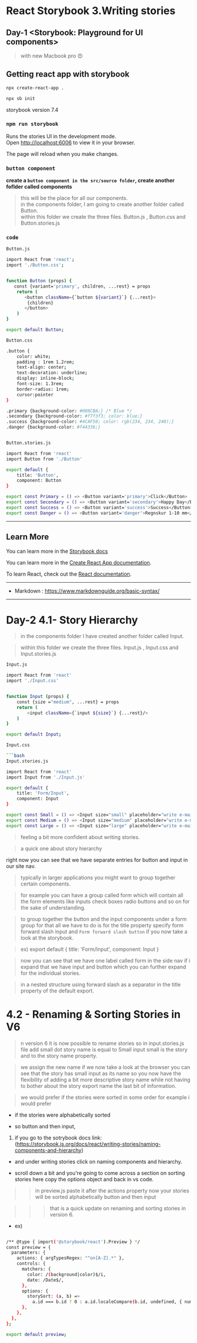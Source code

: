# React Storybook 3.Writing stories
## Day-1 <Storybook: Playground for UI components>
> with new Macbook pro :heart_eyes:

## Getting react app with storybook
```bash
npx create-react-app .

npx sb init

```
storybook version 7.4 


### `npm run storybook`

Runs the stories UI in the development mode.\
Open [http://localhost:6006](http://localhost:6006) to view it in your browser.

The page will reload when you make changes.


### `button component`

**create a `button component in the src/source folder`, create another foflder called components**

>this will be the place for all our components.\
>in the components folder, I am going to create another
 folder called Button.\
>within this folder we create the three files.
Button.js , Button.css and Button.stories.js

### `code`
```bash
Button.js

import React from 'react';
import './Button.css';


function Button (props) {
   const {variant='primary', children, ...rest} = props
    return (
       <button className={`button ${variant}`} {...rest}>
        {children}
       </button>
    )
}

export default Button;

```

```bash
Button.css

.button {
    color: white;
    padding : 1rem 1.2rem;
    text-align: center;
    text-decoration: underline;
    display: inline-block;
    font-size: 1.3rem;
    border-radius: 1rem;
    cursor:pointer
}

.primary {background-color: #008CBA;} /* Blue */
.secondary {background-color: #f7f3f3; color: blue;}
.success {background-color: #4CAF50; color: rgb(234, 234, 240);}
.danger {background-color: #f44336;}

```

```bash

Button.stories.js

import React from 'react'
import Button from './Button'

export default {
    title: 'Button',
    component: Button
}

export const Primary = () => <Button variant='primary'>Click</Button>
export const Secondary = () => <Button variant='secondary'>Happy Day</Button>
export const Success = () => <Button variant='success'>Success</Button>
export const Danger = () => <Button variant='danger'>Regnskur 1-10 mm</Button>


```

---------------------------------------

## Learn More

You can learn more in the [Storybook docs](https://storybook.js.org/docs/react/get-started/why-storybook)

You can learn more in the [Create React App documentation](https://facebook.github.io/create-react-app/docs/getting-started).

To learn React, check out the [React documentation](https://reactjs.org/).



*****

* Markdown : <https://www.markdownguide.org/basic-syntax/>

---------------------------------------

# Day-2 4.1- Story Hierarchy

>in the components folder I have created another folder 
called Input. 

>within this folder we create the three files.
Input.js , Input.css and Input.stories.js

```bash
Input.js

import React from 'react'
import './Input.css'


function Input (props) {
    const {size ="medium", ...rest} = props
    return (
        <input className={`input ${size}`} {...rest}/>
    )
}

export default Input;
```

```bash
Input.css

```bash
Input.stories.js

import React from 'react'
import Input from './Input.js'

export default {
    title: 'Form/Input',
    component: Input
}

export const Small = () => <Input size="small" placeholder="write e-mail adress..."/>
export const Medium = () => <Input size="medium" placeholder="write e-mail adress..."/>
export const Large = () => <Input size="large" placeholder="write e-mail adress..."/>

```





>feeling a bit more confident about writing stories.

>a quick one about story hierarchy

right now you can see that we have separate entries for button and input in our site nav.

>typically in larger applications you might want to
group together certain components.

> for example you can have a group called form which will contain all the
form elements like inputs check boxes radio buttons and so on for the sake of understanding.

>to group together the button and the input components under a form group for that all we have to do is for the title property specify form forward slash input and `Form forward slash button` if you now take a look at the storybook.   

> ex)
export default {
    title: 'Form/Input',
    component: Input
}

> now you can see that we have one label called form in the side nav
> if i expand that we have input and button which you can further expand for the
individual stories.

>in a nested structure using forward slash as a separator in the title property of
the default export.

# 4.2 - Renaming & Sorting Stories in V6

> n version 6 it is now possible to rename stories so in input.stories.js file
> add small dot story name is equal to Small input small is the story and to the story name
property. 

> we assign the new name if we now take a look at the browser you can see that the story
has small input as its name so you now have the flexibility of
adding a bit more descriptive story name while not having to bother about the story export name
the last bit of information. 

> we would prefer if the stories were sorted
in some order for example i would prefer

* if the stories were alphabetically sorted
+ so button and then input,
1.  if you go to the sotrybook docs link: (https://storybook.js.org/docs/react/writing-stories/naming-components-and-hierarchy) 
+ and under writing stories click on naming components and hierarchy. 

* scroll down a bit and you're going to come across a section
on sorting stories here copy the options object and back in vs code.

> > in preview.js paste it after the actions property
now your stories will be sorted
alphabetically button and then input

>>> that is a quick update on
renaming and sorting stories
in version 6.

* ex)

```bash

/** @type { import('@storybook/react').Preview } */
const preview = {
  parameters: {
    actions: { argTypesRegex: "^on[A-Z].*" },
    controls: {
      matchers: {
        color: /(background|color)$/i,
        date: /Date$/,
      },
      options: {
        storySort: (a, b) =>
          a.id === b.id ? 0 : a.id.localeCompare(b.id, undefined, { numeric: true }),
      },
    },
  },
};

export default preview;
```






